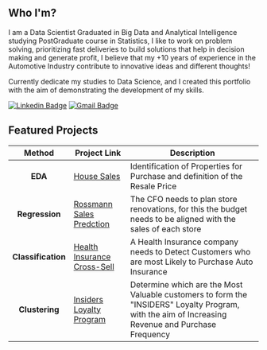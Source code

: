## Who I'm?

I am a Data Scientist Graduated in Big Data and Analytical Intelligence studying PostGraduate course in Statistics, 
I like to work on problem solving, prioritizing fast deliveries to build solutions that help in decision making and generate profit, 
I believe that my +10 years of experience in the Automotive Industry contribute to innovative ideas and different thoughts!

Currently dedicate my studies to Data Science, and I created this portfolio with the aim of demonstrating the development of my skills.

[![Linkedin Badge](https://img.shields.io/badge/-LinkedIn-blue?&logo=LinkedIn&logoColor=white)](https://www.linkedin.com/in/pmusachio/)
[![Gmail Badge](https://img.shields.io/badge/-Gmail-c14438?&logo=Gmail&logoColor=white&link=mailto:paulomusachio@gmail.com)](mailto:paulomusachio@gmail.com)

## Featured Projects
| Method | Project Link | Description |
|:------:|--------------|-------------|
| **EDA** | [House Sales](https://github.com/pmusachio/house_rocket) | Identification of Properties for Purchase and definition of the Resale Price |
| **Regression** | [Rossmann Sales Predction](https://github.com/pmusachio/rossmann_store_sales_prediction) | The CFO needs to plan store renovations, for this the budget needs to be aligned with the sales of each store |
| **Classification** | [Health Insurance Cross-Sell]() | A Health Insurance company needs to Detect Customers who are most Likely to Purchase Auto Insurance |
| **Clustering** | [Insiders Loyalty Program](https://github.com/pmusachio/high_value_customer_identification) | Determine which are the Most Valuable customers to form the "INSIDERS" Loyalty Program, with the aim of Increasing Revenue and Purchase Frequency |
